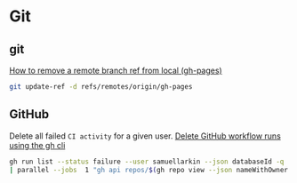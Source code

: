 # Git

## git

[How to remove a remote branch ref from local (gh-pages)](https://stackoverflow.com/a/64618529)

```sh
git update-ref -d refs/remotes/origin/gh-pages
```


## GitHub

Delete all failed `CI activity` for a given user.
[Delete GitHub workflow runs using the gh cli](https://blog.oddbit.com/post/2022-09-22-delete-workflow-runs/)

```sh
gh run list --status failure --user samuellarkin --json databaseId -q '.[].databaseId' \
| parallel --jobs  1 "gh api repos/$(gh repo view --json nameWithOwner -q .nameWithOwner)/actions/runs/{} -X DELETE"
```
